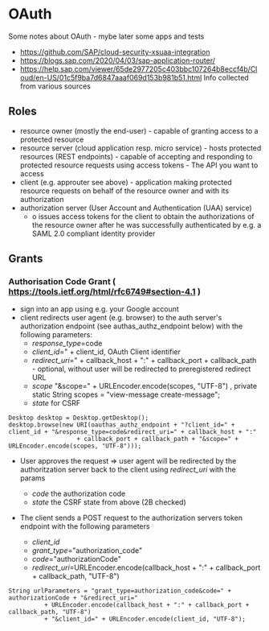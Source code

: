 # OAuth
Some notes about OAuth - mybe later some apps and tests
* https://github.com/SAP/cloud-security-xsuaa-integration
* https://blogs.sap.com/2020/04/03/sap-application-router/
* https://help.sap.com/viewer/65de2977205c403bbc107264b8eccf4b/Cloud/en-US/01c5f9ba7d6847aaaf069d153b981b51.html
Info collected from various sources
## Roles
* resource owner (mostly the end-user) - capable of granting access to a protected resource 
* resource server (cloud application resp. micro service) - hosts protected resources (REST endpoints) - capable of accepting and responding to protected resource requests using access tokens - The API you want to access
* client (e.g. approuter see above) - application making protected resource requests on behalf of the resource owner and with its authorization
* authorization server (User Account and Authentication (UAA) service) 
  * o	issues access tokens for the client to obtain the authorizations of the resource owner after he was successfully authenticated by e.g. a SAML 2.0 compliant identity provider
## Grants
### Authorisation Code Grant ( https://tools.ietf.org/html/rfc6749#section-4.1 )
* sign into an app using e.g. your Google account
* client redirects user agent (e.g. browser) to the auth server's authorization endpoint (see authas_authz_endpoint below) with the following parameters:
  * *response_type*=code
  * *client_id*=" + client_id, OAuth Client identifier
  * *redirect_uri*=" + callback_host + ":" + callback_port + callback_path - optional, without user will be redirected to preregistered redirect URL
  * *scope* "&scope=" + URLEncoder.encode(scopes, "UTF-8") , private static String scopes = "view-message create-message";
  * *state* for CSRF
  
 ```
Desktop desktop = Desktop.getDesktop();
desktop.browse(new URI(oauthas_authz_endpoint + "?client_id=" + client_id + "&response_type=code&redirect_uri=" + callback_host + ":"
                    + callback_port + callback_path + "&scope=" + URLEncoder.encode(scopes, "UTF-8")));
 ```
* User approves the request => user agent will be redirected by the authoritzation server back to the client using *redirect_uri* with the params 
  * *code* the authorization code
  * *state* the CSRF state from above (2B checked)
  
* The client sends a POST request to the authorization servers token endpoint with the following parameters
  * *client_id*
  * *grant_type*="authorization_code"
  * *code*="authorizationCode"
  * *redirect_uri*=URLEncoder.encode(callback_host + ":" + callback_port + callback_path, "UTF-8")

```
String urlParameters = "grant_type=authorization_code&code=" + authorizationCode + "&redirect_uri="
          + URLEncoder.encode(callback_host + ":" + callback_port + callback_path, "UTF-8") 
          + "&client_id=" + URLEncoder.encode(client_id, "UTF-8");
```

     
  

